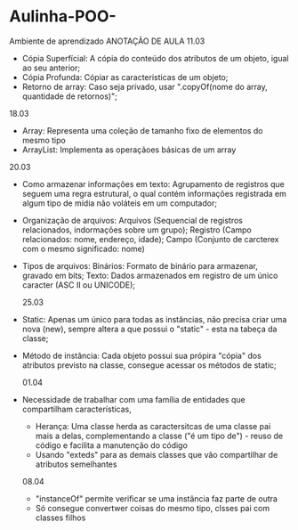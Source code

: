 # Aulinha-POO-
Ambiente de aprendizado
  ANOTAÇÃO DE AULA 
11.03
- Cópia Superfícial:  A cópia do conteúdo dos atributos de um objeto, igual ao seu anterior;
- Cópia Profunda: Cópiar as caracteristicas de um objeto;
- Retorno de array: Caso seja privado, usar ".copyOf(nome do array, quantidade de retornos)";

18.03
- Array: Representa uma coleção de tamanho fixo de elementos do mesmo tipo
- ArrayList: Implementa as operaçãoes básicas de um array
  
20.03
- Como armazenar informações em texto: Agrupamento de registros que seguem uma regra estrutural, o qual contém informações registrada em algum tipo de mídia não voláteis em um computador;
- Organização de arquivos: Arquivos (Sequencial de registros relacionados, indormações sobre um grupo); Registro (Campo relacionados: nome, endereço, idade); Campo (Conjunto de carcterex com o mesmo significado: nome)
- Tipos de arquivos:
    Binários: Formato de binário para armazenar, gravado em bits;
    Texto: Dados armazenados em registro de um único caracter (ASC II ou UNICODE);

  25.03
- Static: Apenas um único para todas as instâncias, não precisa criar uma nova (new), sempre altera a que possui o "static" - esta na tabeça da classe;
- Método de instância: Cada objeto possui sua própira "cópia" dos atributos previsto na classe, consegue acessar os métodos de static;

  01.04
- Necessidade de trabalhar com uma família de entidades que compartilham características,
  - Herança: Uma classe herda as caractersitcas de uma classe pai mais a delas, complementando a classe ("é um tipo de") - reuso de código e facilita a manutenção do código
  - Usando "exteds" para as demais classes que vão compartilhar de atributos semelhantes
 
  08.04
  - "instanceOf" permite verificar se uma instância faz parte de outra
  - Só consegue convertwer coisas do mesmo tipo, clsses pai com classes filhos 
